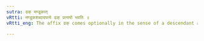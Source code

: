 ```yaml
---
sutra: ढक् मण्डूकात्
vRtti: मण्डूकशब्दादपत्ये ढक् प्रत्ययो भवति ॥
vRtti_eng: The affix ढक् comes optionally in the sense of a descendant after the word मण्डूक as well as the affix अण् ॥

---
```

